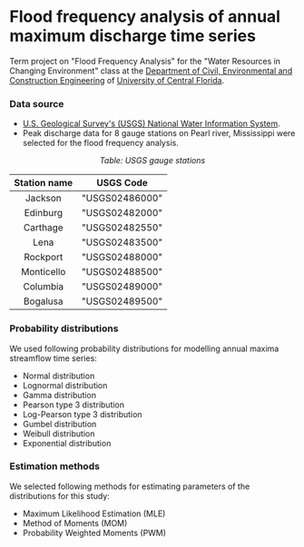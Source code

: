 # Flood frequency analysis of annual maximum discharge time series

Term project on "Flood Frequency Analysis" for the "Water Resources in Changing Environment" class at the [Department of Civil, Environmental and Construction Engineering](https://www.cece.ucf.edu/) of [University of Central Florida](https://www.ucf.edu/).  

### Data source
- [U.S. Geological Survey's (USGS) National Water Information System](https://nwis.waterdata.usgs.gov/usa/nwis/peak).
- Peak discharge data for 8 gauge stations on Pearl river, Mississippi were selected for the flood frequency analysis. 

<!---  
<p align="center">
  <img width="460" height="300" src="https://user-images.githubusercontent.com/15319503/141701862-c332913a-7072-4b11-a07a-7b6d8edbc505.png">
  <br>
    <em>Figure 1: Map of gauge stations locations on Pearl river</em>
</p>
--->

<div align="center">

*Table: USGS gauge stations*

|Station name | USGS Code |
|:-------: | :--------:  |
|Jackson | "USGS02486000" |
|Edinburg | "USGS02482000" |
|Carthage | "USGS02482550" |
|Lena | "USGS02483500" |
|Rockport | "USGS02488000" |
|Monticello | "USGS02488500" |
|Columbia | "USGS02489000" |
|Bogalusa | "USGS02489500" | 
  
</div>

### Probability distributions

We used following probability distributions for modelling annual maxima streamflow time series:

- Normal distribution
- Lognormal distribution
- Gamma distribution
- Pearson type 3 distribution
- Log-Pearson type 3 distribution
- Gumbel distribution
- Weibull distribution
- Exponential distribution

### Estimation methods

We selected following methods for estimating parameters of the distributions for this study: 

- Maximum Likelihood Estimation (MLE)
- Method of Moments (MOM)
- Probability Weighted Moments (PWM)

